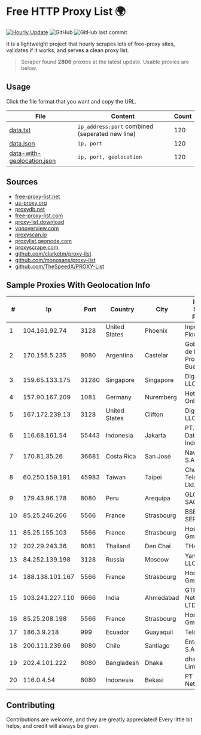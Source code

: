 
# Free HTTP Proxy List 🌍

[![Hourly Update](https://github.com/mertguvencli/http-proxy-list/actions/workflows/main.yml/badge.svg?branch=main)](https://github.com/mertguvencli/http-proxy-list/actions/workflows/main.yml)
![GitHub](https://img.shields.io/github/license/mertguvencli/http-proxy-list)
![GitHub last commit](https://img.shields.io/github/last-commit/mertguvencli/http-proxy-list)

It is a lightweight project that hourly scrapes lots of free-proxy sites, validates if it works, and serves a clean proxy list.


> Scraper found **2806** proxies at the latest update. Usable proxies are below.

## Usage

Click the file format that you want and copy the URL.


|File|Content|Count|
|----|-------|-----|
|[data.txt](https://raw.githubusercontent.com/mertguvencli/http-proxy-list/main/proxy-list/data.txt)|`ip_address:port` combined (seperated new line)|120|
|[data.json](https://raw.githubusercontent.com/mertguvencli/http-proxy-list/main/proxy-list/data.json)|`ip, port`|120|
|[data-with-geolocation.json](https://raw.githubusercontent.com/mertguvencli/http-proxy-list/main/proxy-list/data-with-geolocation.json)|`ip, port, geolocation`|120|

## Sources

* [free-proxy-list.net](https://free-proxy-list.net)
* [us-proxy.org](https://www.us-proxy.org)
* [proxydb.net](http://proxydb.net)
* [free-proxy-list.com](https://free-proxy-list.com/?page=&port=&type%5B%5D=http&type%5B%5D=https&up_time=0&search=Search)
* [proxy-list.download](https://www.proxy-list.download/HTTP)
* [vpnoverview.com](https://vpnoverview.com/privacy/anonymous-browsing/free-proxy-servers)
* [proxyscan.io](https://www.proxyscan.io)
* [proxylist.geonode.com](https://proxylist.geonode.com/api/proxy-list?limit=300&page=1&sort_by=lastChecked&sort_type=desc&protocols=http,https)
* [proxyscrape.com](https://api.proxyscrape.com/v2/?request=displayproxies&protocol=http&timeout=10000&country=all&ssl=all&anonymity=all)
* [github.com/clarketm/proxy-list](https://raw.githubusercontent.com/clarketm/proxy-list/master/proxy-list-raw.txt)
* [github.com/monosans/proxy-list](https://raw.githubusercontent.com/monosans/proxy-list/main/proxies/http.txt)
* [github.com/TheSpeedX/PROXY-List](https://raw.githubusercontent.com/TheSpeedX/PROXY-List/master/http.txt)


## Sample Proxies With Geolocation Info

|#|Ip|Port|Country|City|Internet Service Provider|
|-|--|----|-------|----|-------------------------|
|1|104.161.92.74|3128|United States|Phoenix|Input Output Flood LLC|
|2|170.155.5.235|8080|Argentina|Castelar|Gobernacion de la Provincia de Buenos Aires|
|3|159.65.133.175|31280|Singapore|Singapore|DigitalOcean, LLC|
|4|157.90.167.209|1081|Germany|Nuremberg|Hetzner Online GmbH|
|5|167.172.239.13|3128|United States|Clifton|DigitalOcean, LLC|
|6|116.68.161.54|55443|Indonesia|Jakarta|PT. Sumber Data Indonesia|
|7|170.81.35.26|36681|Costa Rica|San José|Navegalo S.A.|
|8|60.250.159.191|45983|Taiwan|Taipei|Chunghwa Telecom Co., Ltd.|
|9|179.43.96.178|8080|Peru|Arequipa|GLG PERU SAC|
|10|85.25.246.206|5566|France|Strasbourg|BSB-SERVICE|
|11|85.25.155.103|5566|France|Strasbourg|Host Europe GmbH|
|12|202.29.243.36|8081|Thailand|Den Chai|THAINET|
|13|84.252.139.198|3128|Russia|Moscow|Yandex.Cloud LLC|
|14|188.138.101.167|5566|France|Strasbourg|Host Europe GmbH|
|15|103.241.227.110|6666|India|Ahmedabad|GTPL SMC Network PVT LTD|
|16|85.25.208.198|5566|France|Strasbourg|Host Europe GmbH|
|17|186.3.9.218|999|Ecuador|Guayaquil|Telconet S.A|
|18|200.111.239.66|8080|Chile|Santiago|Entel Chile S.A.|
|19|202.4.101.222|8080|Bangladesh|Dhaka|dhakaCom Limited|
|20|116.0.4.54|8080|Indonesia|Bekasi|PT Hasindo Net|



## Contributing

Contributions are welcome, and they are greatly appreciated! Every
little bit helps, and credit will always be given.

